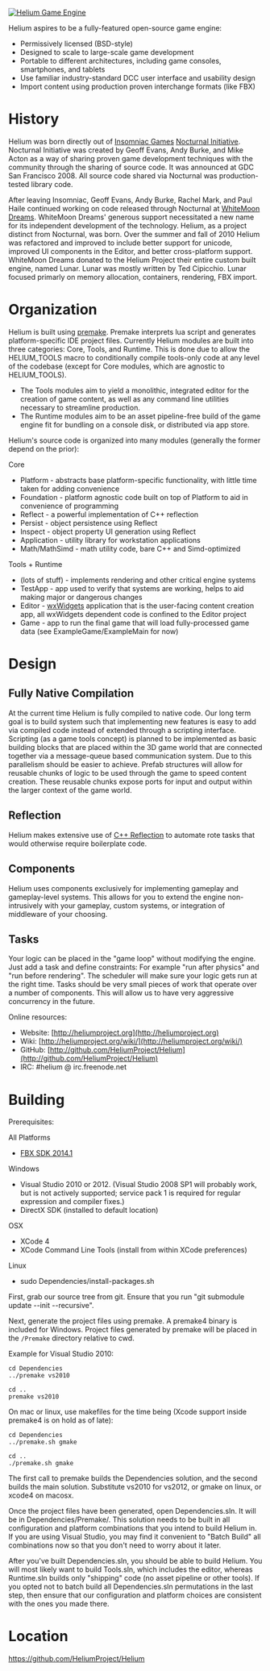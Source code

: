 <a href="http://heliumproject.org/">![Helium Game Engine](https://raw.github.com/HeliumProject/Helium/master/Data/Textures/Helium.png)</a>

Helium aspires to be a fully-featured open-source game engine:
* Permissively licensed (BSD-style)
* Designed to scale to large-scale game development
* Portable to different architectures, including game consoles, smartphones, and tablets
* Use familiar industry-standard DCC user interface and usability design
* Import content using production proven interchange formats (like FBX)

History
=======

Helium was born directly out of [Insomniac Games](http://www.insomniacgames.com/) [Nocturnal Initiative](http://nocturnal.insomniacgames.com/).  Nocturnal Initiative was created by Geoff Evans, Andy Burke, and Mike Acton as a way of sharing proven game development techniques with the community through the sharing of source code.  It was announced at GDC San Francisco 2008.  All source code shared via Nocturnal was production-tested library code.

After leaving Insomniac, Geoff Evans, Andy Burke, Rachel Mark, and Paul Haile continued working on code released through Nocturnal at [WhiteMoon Dreams](http://whitemoondreams.com/).  WhiteMoon Dreams' generous support necessitated a new name for its independent development of the technology.  Helium, as a project distinct from Nocturnal, was born.  Over the summer and fall of 2010 Helium was refactored and improved to include better support for unicode, improved UI components in the Editor, and better cross-platform support.  WhiteMoon Dreams donated to the Helium Project their entire custom built engine, named Lunar.  Lunar was mostly written by Ted Cipicchio.  Lunar focused primarly on memory allocation, containers, rendering, FBX import.

Organization
============

Helium is built using [premake](http://industriousone.com/premake).  Premake interprets lua script and generates platform-specific IDE project files.  Currently Helium modules are built into three categories: Core, Tools, and Runtime.  This is done due to allow the HELIUM\_TOOLS macro to conditionally compile tools-only code at any level of the codebase (except for Core modules, which are agnostic to HELIUM\_TOOLS).
* The Tools modules aim to yield a monolithic, integrated editor for the creation of game content, as well as any command line utilities necessary to streamline production.
* The Runtime modules aim to be an asset pipeline-free build of the game engine fit for bundling on a console disk, or distributed via app store.

Helium's source code is organized into many modules (generally the former depend on the prior):

Core
* Platform - abstracts base platform-specific functionality, with little time taken for adding convenience
* Foundation - platform agnostic code built on top of Platform to aid in convenience of programming
* Reflect - a powerful implementation of C++ reflection
* Persist - object persistence using Reflect
* Inspect - object property UI generation using Reflect
* Application - utility library for workstation applications
* Math/MathSimd - math utility code, bare C++ and Simd-optimized

Tools + Runtime
* (lots of stuff) - implements rendering and other critical engine systems
* TestApp - app used to verify that systems are working, helps to aid making major or dangerous changes
* Editor - [wxWidgets](http://wxwidgets.org) application that is the user-facing content creation app, all wxWidgets dependent code is confined to the Editor project
* Game - app to run the final game that will load fully-processed game data (see ExampleGame/ExampleMain for now)

Design
======

Fully Native Compilation
----------------------------------------

At the current time Helium is fully compiled to native code.  Our long term goal is to build system such that implementing new features is easy to add via compiled code instead of extended through a scripting interface.  Scripting (as a game tools concept) is planned to be implemented as basic building blocks that are placed within the 3D game world that are connected together via a message-queue based communication system.  Due to this parallelism should be easier to achieve.  Prefab structures will allow for reusable chunks of logic to be used through the game to speed content creation.  These reusable chunks expose ports for input and output within the larger context of the game world.

Reflection
----------------------------------------

Helium makes extensive use of [C++ Reflection](https://github.com/HeliumProject/Reflect) to automate rote tasks that would otherwise require boilerplate code.

Components
----------------------------------------

Helium uses components exclusively for implementing gameplay and gameplay-level systems. This allows for you to extend the engine non-intrusively with your gameplay, custom systems, or integration of middleware of your choosing.

Tasks
----------------------------------------

Your logic can be placed in the "game loop" without modifying the engine. Just add a task and define constraints: For example "run after physics" and "run before rendering". The scheduler will make sure your logic gets run at the right time. Tasks should be very small pieces of work that operate over a number of components. This will allow us to have very aggressive concurrency in the future.

Online resources:

* Website: [http://heliumproject.org](http://heliumproject.org)
* Wiki: [http://heliumproject.org/wiki/](http://heliumproject.org/wiki/)
* GitHub: [http://github.com/HeliumProject/Helium](http://github.com/HeliumProject/Helium)
* IRC: #helium @ irc.freenode.net

Building
========

Prerequisites:

All Platforms
 - [FBX SDK 2014.1](http://usa.autodesk.com/adsk/servlet/pc/item?siteID=123112&id=10775847)

Windows
 - Visual Studio 2010 or 2012. (Visual Studio 2008 SP1 will probably work, but is not actively supported; service pack 1 is required for regular expression and compiler fixes.)
 - DirectX SDK (installed to default location)

OSX
 - XCode 4
 - XCode Command Line Tools (install from within XCode preferences)

Linux
 - sudo Dependencies/install-packages.sh

First, grab our source tree from git. Ensure that you run "git submodule update --init --recursive".

Next, generate the project files using premake. A premake4 binary is included for Windows. Project files generated by premake will be placed in the `/Premake` directory relative to cwd.

Example for Visual Studio 2010:

    cd Dependencies
    ../premake vs2010
    
    cd ..
    premake vs2010

On mac or linux, use makefiles for the time being (Xcode support inside premake4 is on hold as of late):

    cd Dependencies
    ../premake.sh gmake
    
    cd ..
    ./premake.sh gmake

The first call to premake builds the Dependencies solution, and the second builds the main solution.  Substitute vs2010 for vs2012, or gmake on linux, or xcode4 on macosx.

Once the project files have been generated, open Dependencies.sln.  It will be in Dependencies/Premake/. This solution needs to be built in all configuration and platform combinations that you intend to build Helium in. If you are using Visual
Studio, you may find it convenient to "Batch Build" all combinations now so that you don't need to worry about it later.

After you've built Dependencies.sln, you should be able to build Helium. You will most likely want to build Tools.sln, which includes the editor, whereas Runtime.sln builds only "shipping" code (no asset pipeline or other tools). If you opted not to batch build all Dependencies.sln permutations in the last step, then ensure that our configuration and platform choices are consistent with the ones you made there.

Location
========
https://github.com/HeliumProject/Helium
